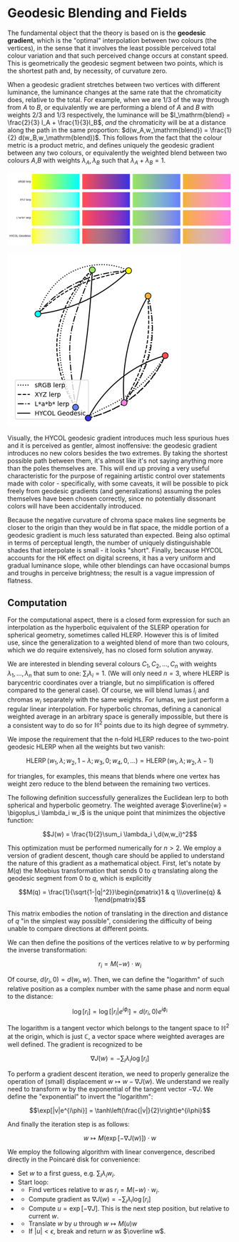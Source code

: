 # Geodesic Blending and Fields

The fundamental object that the theory is based on is the **geodesic gradient**, which is the "optimal" interpolation between two colours (the vertices), in the sense that it involves the least possible perceived total colour variation and that such perceived change occurs at constant speed. This is geometrically the geodesic segment between two points, which is the shortest path and, by necessity, of curvature zero.


When a geodesic gradient stretches between two vertices with different luminance, the luminance changes at the same rate that the chromaticity does, relative to the total. For example, when we are $1/3$ of the way through from $A$ to $B$, or equivalently we are performing a blend of $A$ and $B$ with weights $2/3$ and $1/3$ respectively, the luminance will be $l_\mathrm{blend} = \frac{2}{3} l_A + \frac{1}{3}l_B$, *and* the chromaticity will be at a distance along the path in the same proportion: $d(w_A,w_\mathrm{blend}) = \frac{1}{2} d(w_B,w_\mathrm{blend})$. This follows from the fact that the colour metric is a product metric, and defines uniquely the geodesic gradient between any two colours, or equivalently the weighted blend between two colours $A$,$B$ with weights $\lambda_A,\lambda_B$ such that $\lambda_A+\lambda_B=1$.

![](assets/gradients.png)

![](assets/gradients_chroma.png)

Visually, the HYCOL geodesic gradient introduces much less spurious hues and it is perceived as gentler, almost inoffensive: the geodesic gradient introduces no new colors besides the two extremes. By taking the shortest possible path between them, it's almost like it's not saying anything more than the poles themselves are. This will end up proving a very useful characteristic for the purpose of regaining artistic control over statements made with color - specifically, with some caveats, it will be possible to pick freely from geodesic gradients (and generalizations) assuming the poles themselves have been chosen correctly, since no potentially dissonant colors will have been accidentally introduced.

Because the negative curvature of chroma space makes line segments be closer to the origin than they would be in flat space, the middle portion of a geodesic gradient is much less saturated than expected. Being also optimal in terms of perceptual length, the number of uniquely distinguishable shades that interpolate is small - it looks "short". Finally, because HYCOL accounts for the HK effect on digital screens, it has a very uniform and gradual luminance slope, while other blendings can have occasional bumps and troughs in perceive brightness; the result is a vague impression of flatness.


## Computation

For the computational aspect, there is a closed form expression for such an interpolation as the hyperbolic equivalent of the SLERP operation for spherical geometry, sometimes called HLERP. However this is of limited use, since the generalization to a weighted blend of more than two colours, which we do require extensively, has no closed form solution anyway.

We are interested in blending several colours $C_1, C_2,\ldots, C_n$ with weights $\lambda_1,\ldots, \lambda_n$ that sum to one: $\sum_i \lambda_i = 1$. (We will only need $n=3$, where HLERP is barycentric coordinates over a triangle, but no simplification is offered compared to the general case). Of course, we will blend lumas $l_i$ and chromas $w_i$ separately with the same weights. For lumas, we just perform a regular linear interpolation. For hyperbolic chromas, defining a canonical weighted average in an arbitrary space is generally impossible, but there is a consistent way to do so for $\mathbb{H}^2$ points due to its high degree of symmetry. 

We impose the requirement that the n-fold HLERP reduces to the two-point geodesic HLERP when all the weights but two vanish:

$$\operatorname{HLERP}(w_1,\lambda;w_2,1-\lambda;w_3,0;w_4,0,\ldots) = \operatorname{HLERP}(w_1,\lambda;w_2,\lambda-1)$$

for triangles, for examples, this means that blends where one vertex has weight zero reduce to the blend between the remaining two vertices.

The following definition successfully generalizes the Euclidean lerp to both spherical and hyperbolic geometry. The weighted average $\overline{w} = \bigoplus_i \lambda_i w_i$ is the unique point that minimizes the objective function:

$$J(w) = \frac{1}{2}\sum_i \lambda_i \,d(w,w_i)^2$$

This optimization must be performed numerically for $n>2$. We employ a version of gradient descent, though care should be applied to understand the nature of this gradient as a mathematical object. First, let's notate by $M(q)$ the Moebius transformation that sends $0$ to $q$ translating along the geodesic segment from $0$ to $q$, which is explicitly

$$M(q) = \frac{1}{\sqrt{1-|q|^2}}\begin{pmatrix}1 & q \\\overline{q} & 1\end{pmatrix}$$

This matrix embodies the notion of translating in the direction and distance of $q$ "in the simplest way possible", considering the difficulty of being unable to compare directions at different points.

We can then define the positions of the vertices relative to $w$ by performing the inverse transformation:

$$r_i = M(-w) \cdot w_i$$

Of course, $d(r_i,0)=d(w_i,w)$. Then, we can define the "logarithm" of such relative position as a complex number with the same phase and norm equal to the distance:

$$\log[r_i] = \log \left[|r_i|e^{i\phi_i}\right] = d(r_i,0) e^{i\phi_i}$$

The logarithm is a tangent vector which belongs to the tangent space to $\mathbb{H}^2$ at the origin, which is just $\mathbb{C}$, a vector space where weighted averages are well defined. The gradient is recognized to be

$$\nabla J(w) = - \sum_i \lambda_i \log[r_i]$$

To perform a gradient descent iteration, we need to properly generalize the operation of (small) displacement $w \mapsto w -\nabla J(w)$. We understand we really need to transform $w$ by the exponential of the tangent vector $-\nabla J$. We define the "exponential" to invert the "logarithm":

$$\exp[|v|e^{i\phi}] = \tanh\left(\frac{|v|}{2}\right)e^{i\phi}$$

And finally the iteration step is as follows:

$$w \mapsto M(\exp[-\nabla J(w)]) \cdot w$$

We employ the following algorithm with linear convergence, described directly in the Poincaré disk for convenience:

- Set $w$ to a first guess, e.g. $\sum_i \lambda_i w_i$.
- Start loop:
- - Find vertices relative to $w$ as $r_i = M(-w)\cdot w_i$.
- - Compute gradient as $\nabla J(w) = - \sum_i \lambda_i \log[r_i]$
- - Compute $u = \exp[-\nabla J]$. This is the next step position, but relative to current $w$.
- - Translate $w$ by $u$ through $w \mapsto M(u) w$
- - If $|u|<\epsilon$, break and return $w$ as $\overline w$.
